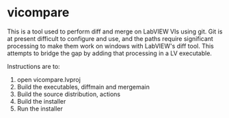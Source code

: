 vicompare
=========

This is a tool used to perform diff and merge on LabVIEW VIs using git. Git is at present difficult to configure and use, and the paths require significant processing to make them work on windows with LabVIEW's diff tool. This attempts to bridge the gap by adding that processing in a LV executable.

Instructions are to:

1. open vicompare.lvproj
2. Build the executables, diffmain and mergemain
3. Build the source distribution, actions
4. Build the installer
5. Run the installer